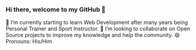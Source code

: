 ### Hi there, welcome to my GitHub 👋

🌱 I’m currently starting to learn Web Development after many years being Personal Trainer and Sport Instructor.
👯 I’m looking to collaborate on Open Source projects to improve my knowledge and help the community.
😄 Pronouns: His/Him


<!--
**ovatsugbp/ovatsugbp** is a ✨ _special_ ✨ repository because its `README.md` (this file) appears on your GitHub profile.

Here are some ideas to get you started:

- 🔭 I’m currently working on ...
- 
- 👯 I’m looking to collaborate on ...
- 🤔 I’m looking for help with ...
- 💬 Ask me about ...
- 📫 How to reach me: ...
- 😄 Pronouns: ...
- ⚡ Fun fact: ...
-->

